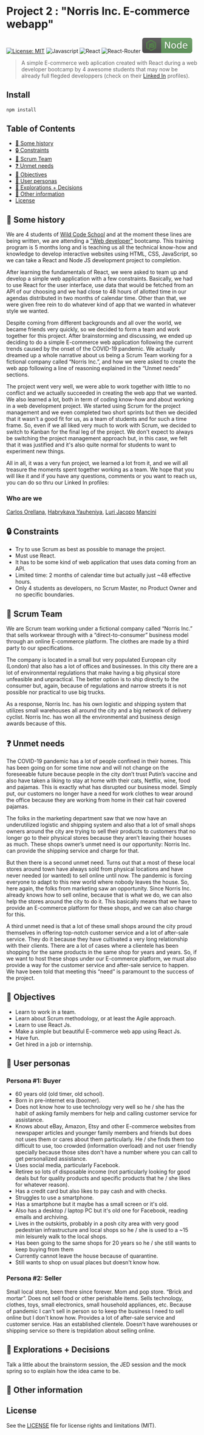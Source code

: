 # Project 2 : "Norris Inc. E-commerce webapp"
[![License: MIT](https://img.shields.io/badge/License-MIT-yellow.svg)](https://opensource.org/licenses/MIT)
![Javascript](https://aleen42.github.io/badges/src/javascript.svg)
![React](https://aleen42.github.io/badges/src/react.svg)
![React-Router](https://aleen42.github.io/badges/src/router.svg)
![NodeJs](https://github.com/aleen42/badges/raw/master/src/node.svg)

> A simple E-commerce web aplication created with React during a web developer bootcamp by 4 awesome students that may now be already full flegded developpers (check on their [Linked In](##who-are-we) profiles).

## Install
```bash
npm install
```
## Table of Contents
- [:seedling: Some history](#seedling-some-history)
- [:lock: Constraints](#lock-constraints)
- [:rugby_football: Scrum Team](#rugby_football-scrum-team)
- [:question: Unmet needs](#question-unmet-needs)
- [:money_with_wings: Objectives](#money_with_wings-objectives)
- [:walking: User personas](#walking-user-personas)
- [:brain: Explorations + Decisions](#brain-explorations--decisions)
- [:link: Other information](#link-other-information)
- [License](#license)


## :seedling: Some history
We are 4 students of [Wild Code School](https://www.wildcodeschool.com/) and at the moment these lines are being written, we are attending a ["Web developer"](https://www.wildcodeschool.com/en-GB/trainings/web-developer-full-time) bootcamp. This training program is 5 months long and is teaching us all the technical know-how and knowledge to develop interactive websites using HTML, CSS, JavaScript, so we can take a React and Node JS development project to completion.

After learning the fundamentals of React, we were asked to team up and develop a simple web application with a few constraints. Basically, we had to use React for the user interface, use data that would be fetched from an API of our choosing and we had close to 48 hours of allotted time in our agendas distributed in two months of calendar time. Other than that, we were given free rein to do whatever kind of app that we wanted in whatever style we wanted.

Despite coming from different backgrounds and all over the world, we became friends very quickly, so we decided to form a team and work together for this project. After brainstorming and discussing, we ended up deciding to do a simple E-commerce web application following the current trends caused by the onset of the COVID-19 pandemic. We actually dreamed up a whole narrative about us being a Scrum Team working for a fictional company called “Norris Inc.”, and how we were asked to create the web app following a line of reasoning explained in the “Unmet needs” sections.

The project went very well, we were able to work together with little to no conflict and we actually succeeded in creating the web app that we wanted. We also learned a lot, both in term of coding know-how and about working in a web development project. We started using Scrum for the project management and we even completed two short sprints but then we decided that it wasn't a good fit for us, as a team of students and for such a time frame. So, even if we all liked very much to work with Scrum, we decided to switch to Kanban for the final leg of the project. We don't expect to always be switching the project management approach but, in this case, we felt that it was justified and it's also quite normal for students to want to experiment new things.

All in all, it was a very fun project, we learned a lot from it, and we will all treasure the moments spent together working as a team. We hope that you will like it and if you have any questions, comments or you want to reach us, you can do so thru our Linked In profiles:

### Who are we
[Carlos Orellana](https://www.linkedin.com/in/carlosaore/),
[Habrykava Yauheniya](https://www.linkedin.com/in/evgeniya-gabrikova/),
[Luri Jacopo](https://www.linkedin.com/in/jacopo-luri-1111081a2/)
[Mancini](https://www.linkedin.com/in/mancia08/)

## :lock: Constraints
- Try to use Scrum as best as possible to manage the project.
- Must use React.
- It has to be some kind of web application that uses data coming from an API.
- Limited time: 2 months of calendar time but actually just ~48 effective hours.
- Only 4 students as developers, no Scrum Master, no Product Owner and no specific boundaries.

## :rugby_football: Scrum Team
We are Scrum team working under a fictional company called “Norris Inc.” that sells workwear through with a “direct-to-consumer” business model through an online E-commerce platform. The clothes are made by a third party to our specifications.

The company is located in a small but very populated European city (London) that also has a lot of offices and businesses. In this city there are a lot of environmental regulations that make having a big physical store unfeasible and unpractical. The better option is to ship directly to the consumer but, again, because of regulations and narrow streets it is not possible nor practical to use big trucks.

As a response, Norris Inc. has his own logistic and shipping system that utilizes small warehouses all around the city and a big network of delivery cyclist. Norris Inc. has won all the environmental and business design awards because of this.

## :question: Unmet needs
The COVID-19 pandemic has a lot of people confined in their homes. This has been going on for some time now and will not change on the foreseeable future because people in the city don’t trust Putin’s vaccine and also have taken a liking to stay at home with their cats, Netflix, wine, food and pajamas. This is exactly what has disrupted our business model. Simply put, our customers no longer have a need for work clothes to wear around the office because they are working from home in their cat hair covered pajamas.

The folks in the marketing department saw that we now have an underutilized logistic and shipping system and also that a lot of small shops owners around the city are trying to sell their products to customers that no longer go to their physical stores because they aren’t leaving their houses as much. These shops owner’s unmet need is our opportunity: Norris Inc. can provide the shipping service and charge for that.

But then there is a second unmet need. Turns out that a most of these local stores around town have always sold from physical locations and have never needed (or wanted) to sell online until now. The pandemic is forcing everyone to adapt to this new world where nobody leaves the house. So, here again, the folks from marketing saw an opportunity. Since Norris Inc. already knows how to sell online, because that is what we do, we can also help the stores around the city to do it. This basically means that we have to provide an E-commerce platform for these shops, and we can also charge for this.

A third unmet need is that a lot of these small shops around the city proud themselves in offering top-notch customer service and a lot of after-sale service. They do it because they have cultivated a very long relationship with their clients. There are a lot of cases where a clientele has been shopping for the same products in the same shop for years and years. So, if we want to host these shops under our E-commerce platform, we must also provide a way for the customer service and after-sale service to happen. We have been told that meeting this “need” is paramount to the success of the project.

## :money_with_wings: Objectives
- Learn to work in a team.
- Learn about Scrum methodology, or at least the Agile approach.
- Learn to use React Js.
- Make a simple but beautiful E-commerce web app using React Js.
- Have fun.
- Get hired in a job or internship.

## :walking: User personas
### Persona #1: Buyer
- 60 years old (old timer, old school).
- Born in pre-internet era (boomer).
- Does not know how to use technology very well so he / she has the habit of asking family members for help and calling customer service for assistance.
- Knows about eBay, Amazon, Etsy and other E-commerce websites from newspaper articles and younger family members and friends but does not uses them or cares about them particularly. He / she finds them too difficult to use, too crowded (information overload) and not user friendly specially because those sites don't have a number where you can call to get personalized assistance.
- Uses social media, particularly Facebook.
- Retiree so lots of disposable income (not particularly looking for good deals but for quality products and specific products that he / she likes for whatever reason).
- Has a credit card but also likes to pay cash and with checks.
- Struggles to use a smartphone.
- Has a smartphone but it maybe has a small screen or it's old.
- Also has a desktop / laptop PC but it's old one for Facebook, reading emails and archiving.
- Lives in the outskirts, probably in a posh city area with very good pedestrian infrastructure and local shops so he / she is used to a ~15 min leisurely walk to the local shops.
- Has been going to the same shops for 20 years so he / she still wants to keep buying from them
- Currently cannot leave the house because of quarantine.
- Still wants to shop on usual places but doesn't know how.

### Persona #2: Seller
Small local store, been there since forever.
Mom and pop store.
“Brick and mortar”.
Does not sell food or other perishable items.
Sells technology, clothes, toys, small electronics, small household appliances, etc. 
Because of pandemic I can't sell in person so to keep the business I need to sell online but I don't know how.
Provides a lot of after-sale service and customer service.
Has an established clientele.
Doesn't have warehouses or shipping service so there is trepidation about selling online.

## :brain: Explorations + Decisions
Talk a little about the brainstorm session, the JED session and the mock spring so to explain how the idea came to be.

## :link: Other information


## License
See the [LICENSE](LICENSE.md) file for license rights and limitations (MIT).
